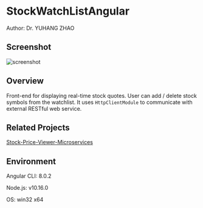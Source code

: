 # StockWatchListAngular
Author: Dr. YUHANG ZHAO

## Screenshot
![screenshot](https://github.com/yuhang2685/Stock-WatchList-Angular/blob/master/frontpage.png)

## Overview
Front-end for displaying real-time stock quotes. 
User can add / delete stock symbols from the watchlist.
It uses `HttpClientModule` to communicate with external RESTful web service.

## Related Projects
[Stock-Price-Viewer-Microservices](https://github.com/yuhang2685/Stock-Price-Viewer-Microservices)

## Environment
Angular CLI: 8.0.2

Node.js: v10.16.0

OS: win32 x64
